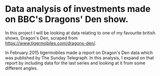 # Data analysis of investments made on BBC's Dragons' Den show.
In this project I will be looking at data relating to one of my favourite british shows, Dragon's Den, scraped from https://www.tigermobiles.com/dragons-den/. 

In February 2015 tigermobiles made a report on Dragon's Den data which was published by The Sunday Telegraph.
In this analysis, I expand on that report by including data for the last series and looking at it from some different angles.
